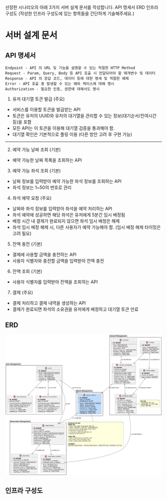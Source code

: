 선정한 시나리오의 아래 3가지 서버 설계 문서를 작성합니다.
API 명세서
ERD
인프라 구성도
(작성한 인프라 구성도에 있는 항목들을 간단하게 기술해주세요.)

# 서버 설계 문서

## API 명세서
```
Endpoint - API 의 URL 및 기능을 설명할 수 있는 적절한 HTTP Method
Request - Param, Query, Body 등 API 호출 시 전달되어야 할 매개변수 및 데이터
Response - API 의 응답 코드, 데이터 등에 대한 명세 및 적절한 예제
Error - API 호출 중 발생할 수 있는 예외 케이스에 대해 명시
Authorization - 필요한 인증, 권한에 대해서도 명시
```

1. 유저 대기열 토큰 발급 (주요)
- 서비스를 이용할 토큰을 발급받는 API
- 토큰은 유저의 UUID와 유저의 대기열을 관리할 수 있는 정보(대기순서/잔여시간 등)을 포함
- 모든 API는 이 토큰을 이용해 대기열 검증을 통과해야 함.
- 대기열 확인은 기본적으로 폴링 이용 (다른 방안 고려 후 구현 가능)

*** 
2. 예약 가능 날짜 조회 (기본)
- 예약 가능한 날짜 목록을 조회하는 API

3. 예약 가능 좌석 조회 (기본)
- 날짜 정보를 입력받아 예약 가능한 좌석 정보를 조회하는 API
- 좌석 정보는 1~50의 번호로 관리

4. 좌석 예약 요청 (주요)
- 날짜와 좌석 정보를 입력받아 좌석을 예약 처리하는 API
- 좌석 예약에 성공하면 해당 좌석은 유저에게 5분간 임시 배정됨
- 배정 시간 내 결제가 완료되지 않으면 좌석 임시 배정은 해제
- 좌석 임시 배정 해제 시, 다른 사용자가 예약 가능해야 함. (임시 배정 해제 타이밍은 고려 필요)

5. 잔액 충전 (기본)
- 결제에 사용할 금액을 충전하는 API
- 사용자 식별자와 충전할 금액을 입력받아 잔액 충전

6. 잔액 조회 (기본)
- 사용자 식별자를 입력받아 잔액을 조회하는 API

7. 결제 (주요)
- 결제 처리하고 결제 내역을 생성하는 API
- 결제가 완료되면 좌석의 소유권을 유저에게 배정하고 대기열 토큰 만료

## ERD
![alt text](erd.png)

## 인프라 구성도 